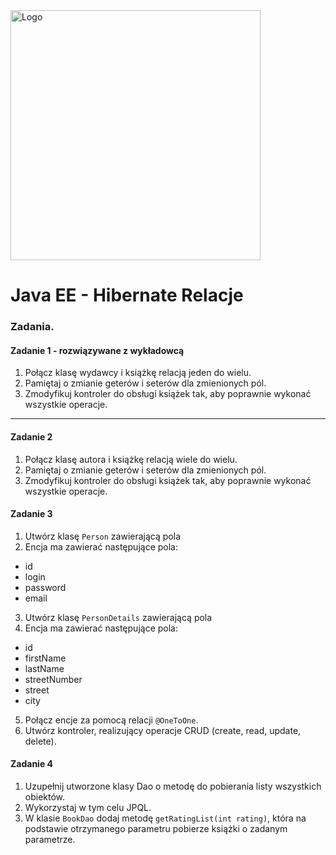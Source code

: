 <img alt="Logo" src="http://coderslab.pl/svg/logo-coderslab.svg" width="400">

# Java EE  - Hibernate Relacje

### Zadania.

#### Zadanie 1 - rozwiązywane z wykładowcą

1. Połącz klasę wydawcy i książkę relacją jeden do wielu.
2. Pamiętaj o zmianie geterów i seterów dla zmienionych pól.
3. Zmodyfikuj kontroler do obsługi książek tak, aby poprawnie wykonać wszystkie operacje.

-----------------------------------------------------------------------------

#### Zadanie 2

1. Połącz klasę autora i książkę relacją wiele do wielu.
2. Pamiętaj o zmianie geterów i seterów dla zmienionych pól.
3. Zmodyfikuj kontroler do obsługi książek tak, aby poprawnie wykonać wszystkie operacje.

#### Zadanie 3

1. Utwórz klasę `Person` zawierającą pola 
2. Encja ma zawierać następujące pola:
- id 
- login
- password
- email

3. Utwórz klasę `PersonDetails` zawierającą pola 
4. Encja ma zawierać następujące pola:
- id 
- firstName
- lastName
- streetNumber
- street
- city

5. Połącz encje za pomocą relacji `@OneToOne`.
6. Utwórz kontroler, realizujący operacje CRUD (create, read, update, delete).


#### Zadanie 4
1. Uzupełnij utworzone klasy Dao o metodę do pobierania listy wszystkich obiektów.
2. Wykorzystaj w tym celu JPQL.
3. W klasie `BookDao` dodaj metodę `getRatingList(int rating)`, która na podstawie 
otrzymanego parametru pobierze książki o zadanym parametrze.
